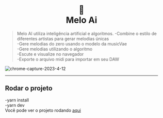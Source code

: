 <h1 align="center">
📄<br>Melo Ai
</h1>

> Melo AI utiliza inteligência artificial e algoritmos.
-Combine o estilo de diferentes artistas para gerar melodias únicas \
-Gere melodias do zero usando o modelo da musicVae \
-Gere melodias utilizando o algoritmo \
-Escute e visualize no navegador \
-Exporte o arquivo midi para importar em seu DAW


 ![chrome-capture-2023-4-12](https://github.com/VanLMC/Melo-Ai/assets/39391737/5a851f19-5de9-4697-9ba8-4d78f180f040)


---

## Rodar o projeto
  -yarn install \
  -yarn dev \
Você pode ver o projeto rodando [aqui](google.com) 



